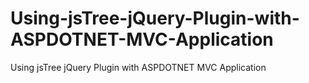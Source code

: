 # Using-jsTree-jQuery-Plugin-with-ASPDOTNET-MVC-Application
Using jsTree jQuery Plugin with ASPDOTNET MVC Application
